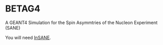 BETAG4
======

A GEANT4 Simulation for the Spin Asymmtries of the Nucleon Experiment (SANE)

You will need [InSANE](http://whit2333.github.com/InSANE "InSANE").
